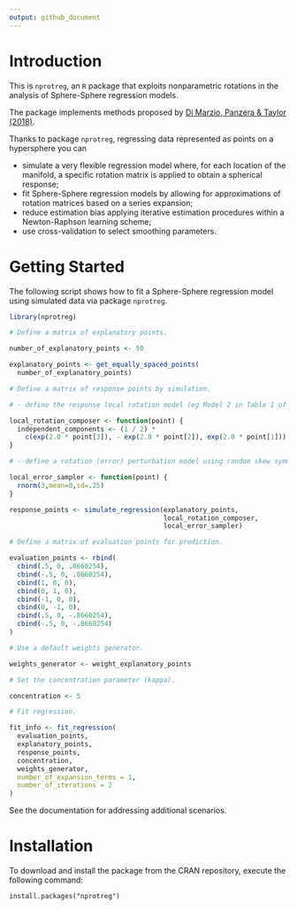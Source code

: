 ```yaml
---
output: github_document
---
```


# Introduction

This is `nprotreg`, an `R` package that exploits
nonparametric rotations in the analysis
of Sphere-Sphere regression models.

The package implements methods proposed by 
[Di Marzio, Panzera & Taylor (2018)](https://doi.org/10.1080/01621459.2017.1421542).

Thanks to package `nprotreg`,
regressing data represented as points on a hypersphere you can
* simulate a very flexible regression model 
  where, for each location of the manifold,
  a specific rotation matrix is applied to
  obtain a spherical response;
* fit Sphere-Sphere regression models by
  allowing for approximations of rotation 
  matrices based on a series expansion; 
* reduce estimation bias applying iterative 
  estimation procedures within a Newton-Raphson 
  learning scheme;
* use cross-validation to select smoothing parameters.


# Getting Started

The following script shows how to fit a Sphere-Sphere
regression model using simulated data via package `nprotreg`.


```r
library(nprotreg)

# Define a matrix of explanatory points.

number_of_explanatory_points <- 50

explanatory_points <- get_equally_spaced_points(
  number_of_explanatory_points)

# Define a matrix of response points by simulation.

# - define the response local rotation model (eg Model 2 in Table 1 of [Di Marzio, Panzera & Taylor (2018)])

local_rotation_composer <- function(point) {
  independent_components <- (1 / 2) *
    c(exp(2.0 * point[3]), - exp(2.0 * point[2]), exp(2.0 * point[1]))
}

# - define a rotation (error) perturbation model using random skew symmetric matrix:

local_error_sampler <- function(point) {
  rnorm(3,mean=0,sd=.25)
}

response_points <- simulate_regression(explanatory_points,
                                       local_rotation_composer,
                                       local_error_sampler)

# Define a matrix of evaluation points for prediction.

evaluation_points <- rbind(
  cbind(.5, 0, .8660254),
  cbind(-.5, 0, .8660254),
  cbind(1, 0, 0),
  cbind(0, 1, 0),
  cbind(-1, 0, 0),
  cbind(0, -1, 0),
  cbind(.5, 0, -.8660254),
  cbind(-.5, 0, -.8660254)
)

# Use a default weights generator.

weights_generator <- weight_explanatory_points

# Set the concentration parameter (kappa).

concentration <- 5

# Fit regression.

fit_info <- fit_regression(
  evaluation_points,
  explanatory_points,
  response_points,
  concentration,
  weights_generator,
  number_of_expansion_terms = 1,
  number_of_iterations = 2
)
```

See the documentation for addressing additional scenarios.

# Installation
To download and install the package from the
CRAN repository, execute the
following command:
```
install.packages("nprotreg")
```
